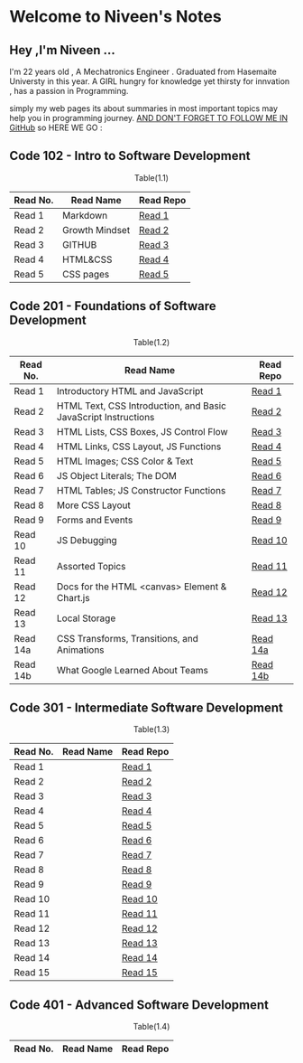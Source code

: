 # Welcome to Niveen's Notes
## Hey ,I'm Niveen ...
I'm 22 years old , A Mechatronics Engineer . Graduated from Hasemaite Universty in this year.
A GIRL hungry for knowledge yet thirsty for innvation , has a passion in Programming.

simply my web pages its about summaries in most important topics may help you in programming journey.
[AND DON'T FORGET TO FOLLOW ME IN GitHub](https://github.com/NiveenAlSmadi) so HERE WE GO :


## Code 102 - Intro to Software Development
<p style="text-align: center;">Table(1.1) </p> 

| Read No. | Read Name | Read Repo |
| --- | --- | --- |
| Read 1 |  Markdown | [Read 1](https://niveenalsmadi.github.io/reading-notes/code102/Learning%20Markdown) |
| Read 2 |  Growth Mindset | [Read 2](https://niveenalsmadi.github.io/reading-notes/code102/Growth) |
| Read 3 |  GITHUB |[Read 3](https://niveenalsmadi.github.io/reading-notes/code102/GITHUB)|
| Read 4 |  HTML&CSS|[Read 4](https://niveenalsmadi.github.io/reading-notes/code102/HTML%26CSS)|
| Read 5 | CSS pages|[Read 5](https://niveenalsmadi.github.io/reading-notes/code102/web%20pages%20with%20CSS)|
   
     
## Code 201 - Foundations of Software Development

 <p style="text-align: center;">Table(1.2) </p> 

| Read No. | Read Name | Read Repo |
| --- | --- | --- |
| Read 1 | Introductory HTML and JavaScript | [Read 1](https://niveenalsmadi.github.io/reading-notes/code201/class-01) |
| Read 2 | HTML Text, CSS Introduction, and Basic JavaScript Instructions | [Read 2](https://niveenalsmadi.github.io/reading-notes/code201/class-02) |
| Read 3 | HTML Lists, CSS Boxes, JS Control Flow | [Read 3](https://niveenalsmadi.github.io/reading-notes/code201/class-03) |
| Read 4 | HTML Links, CSS Layout, JS Functions | [Read 4](https://niveenalsmadi.github.io/reading-notes/code201/class-04) |
| Read 5 | HTML Images; CSS Color & Text | [Read 5](https://niveenalsmadi.github.io/reading-notes/code201/class-05) |
| Read 6 |  JS Object Literals; The DOM | [Read 6](https://niveenalsmadi.github.io/reading-notes/code201/class-06) |
| Read 7 | HTML Tables; JS Constructor Functions | [Read 7](https://niveenalsmadi.github.io/reading-notes/code201/class-07) |
| Read 8 | More CSS Layout | [Read 8](https://niveenalsmadi.github.io/reading-notes/code201/class-08) |
| Read 9 | Forms and Events | [Read 9](https://niveenalsmadi.github.io/reading-notes/code201/class-09) |
| Read 10 | JS Debugging | [Read 10](https://niveenalsmadi.github.io/reading-notes/code201/class-10) |
| Read 11 | Assorted Topics | [Read 11](https://niveenalsmadi.github.io/reading-notes/code201/class-11) |
| Read 12 | Docs for the HTML \<canvas\> Element & Chart.js | [Read 12](https://niveenalsmadi.github.io/reading-notes/code201/class-12) |
| Read 13 | Local Storage | [Read 13](https://niveenalsmadi.github.io/reading-notes/code201/class-13)|
| Read 14a | CSS Transforms, Transitions, and Animations | [Read 14a](https://niveenalsmadi.github.io/reading-notes/code201/class-14a) |
| Read 14b | What Google Learned About Teams | [Read 14b](https://niveenalsmadi.github.io/reading-notes/code201/class-14b)|
                 
## Code 301 - Intermediate Software Development

<p style="text-align: center;">Table(1.3) </p> 

| Read No. | Read Name | Read Repo |
| --- | --- | --- |
| Read 1 | | [Read 1](https://niveenalsmadi.github.io/reading-notes/code301/class-01) |
| Read 2 | | [Read 2](https://niveenalsmadi.github.io/reading-notes/code301/class-02) |
| Read 3 | | [Read 3](https://niveenalsmadi.github.io/reading-notes/code301/class-03) |
| Read 4 | | [Read 4](https://niveenalsmadi.github.io/reading-notes/code301/class-04) |
| Read 5 | | [Read 5](https://niveenalsmadi.github.io/reading-notes/code301/class-05) |
| Read 6 | | [Read 6](https://niveenalsmadi.github.io/reading-notes/code301/class-06) |
| Read 7 | | [Read 7](https://niveenalsmadi.github.io/reading-notes/code301/class-07) |
| Read 8 | | [Read 8](https://niveenalsmadi.github.io/reading-notes/code301/class-08) |
| Read 9 | | [Read 9](https://niveenalsmadi.github.io/reading-notes/code301/class-09) |
| Read 10 | | [Read 10](https://niveenalsmadi.github.io/reading-notes/code301/class-10) |
| Read 11 | | [Read 11](https://niveenalsmadi.github.io/reading-notes/code301/class-11) |
| Read 12 | | [Read 12](https://niveenalsmadi.github.io/reading-notes/code301/class-12) |
| Read 13 | | [Read 13](https://niveenalsmadi.github.io/reading-notes/code301/class-13) |
| Read 14 | | [Read 14](https://niveenalsmadi.github.io/reading-notes/code301/class-14) |
| Read 15 | | [Read 15](https://niveenalsmadi.github.io/reading-notes/code301/class-15) |


## Code 401 - Advanced Software Development

<p style="text-align: center;">Table(1.4)</p> 


| Read No.| Read Name | Read Repo |
| --- | --- | --- |



